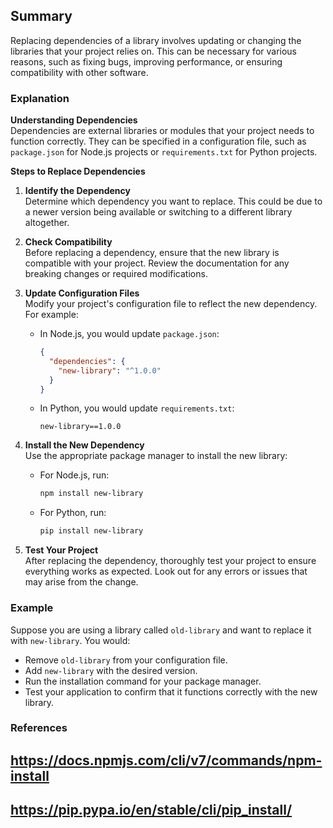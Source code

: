 ## Summary
Replacing dependencies of a library involves updating or changing the libraries that your project relies on. This can be necessary for various reasons, such as fixing bugs, improving performance, or ensuring compatibility with other software.

### Explanation

**Understanding Dependencies**  
Dependencies are external libraries or modules that your project needs to function correctly. They can be specified in a configuration file, such as `package.json` for Node.js projects or `requirements.txt` for Python projects.

**Steps to Replace Dependencies**  
1. **Identify the Dependency**  
   Determine which dependency you want to replace. This could be due to a newer version being available or switching to a different library altogether.

2. **Check Compatibility**  
   Before replacing a dependency, ensure that the new library is compatible with your project. Review the documentation for any breaking changes or required modifications.

3. **Update Configuration Files**  
   Modify your project's configuration file to reflect the new dependency. For example:
   - In Node.js, you would update `package.json`:
     ```json
     {
       "dependencies": {
         "new-library": "^1.0.0"
       }
     }
     ```
   - In Python, you would update `requirements.txt`:
     ```
     new-library==1.0.0
     ```

4. **Install the New Dependency**  
   Use the appropriate package manager to install the new library:
   - For Node.js, run:
     ```bash
     npm install new-library
     ```
   - For Python, run:
     ```bash
     pip install new-library
     ```

5. **Test Your Project**  
   After replacing the dependency, thoroughly test your project to ensure everything works as expected. Look out for any errors or issues that may arise from the change.

### Example
Suppose you are using a library called `old-library` and want to replace it with `new-library`. You would:
- Remove `old-library` from your configuration file.
- Add `new-library` with the desired version.
- Run the installation command for your package manager.
- Test your application to confirm that it functions correctly with the new library.

### References
## https://docs.npmjs.com/cli/v7/commands/npm-install  
## https://pip.pypa.io/en/stable/cli/pip_install/  